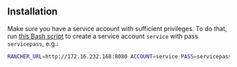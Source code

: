 ## Installation

Make sure you have a service account with sufficient privileges. To do that, run [this Bash script](https://github.com/imikushin/beancounter-catalog/blob/master/templates/beancounter/create-service-account.sh)
to create a service account `service` with pass `servicepass`, e.g.:

```bash
RANCHER_URL=http://172.16.232.168:8080 ACCOUNT=service PASS=servicepass ./create-service-account.sh
```

